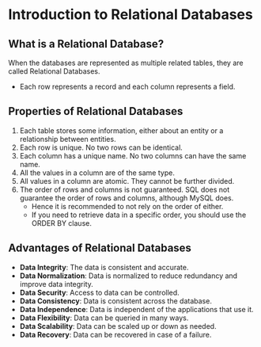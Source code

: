 # Introduction to Relational Databases
## What is a Relational Database?
When the databases are represented as multiple related tables, they are called Relational Databases.
- Each row represents a record and each column represents a field.

## Properties of Relational Databases
1. Each table stores some information, either about an entity or a relationship between entities.
2. Each row is unique. No two rows can be identical.
3. Each column has a unique name. No two columns can have the same name.
4. All the values in a column are of the same type.
5. All values in a column are atomic. They cannot be further divided.
6. The order of rows and columns is not guaranteed. SQL does not guarantee the order of rows and columns, although MySQL does.
   - Hence it is recommended to not rely on the order of either.
   - If you need to retrieve data in a specific order, you should use the ORDER BY clause.

## Advantages of Relational Databases
- **Data Integrity**: The data is consistent and accurate.
- **Data Normalization**: Data is normalized to reduce redundancy and improve data integrity.
- **Data Security**: Access to data can be controlled.
- **Data Consistency**: Data is consistent across the database.
- **Data Independence**: Data is independent of the applications that use it.
- **Data Flexibility**: Data can be queried in many ways.
- **Data Scalability**: Data can be scaled up or down as needed.
- **Data Recovery**: Data can be recovered in case of a failure.